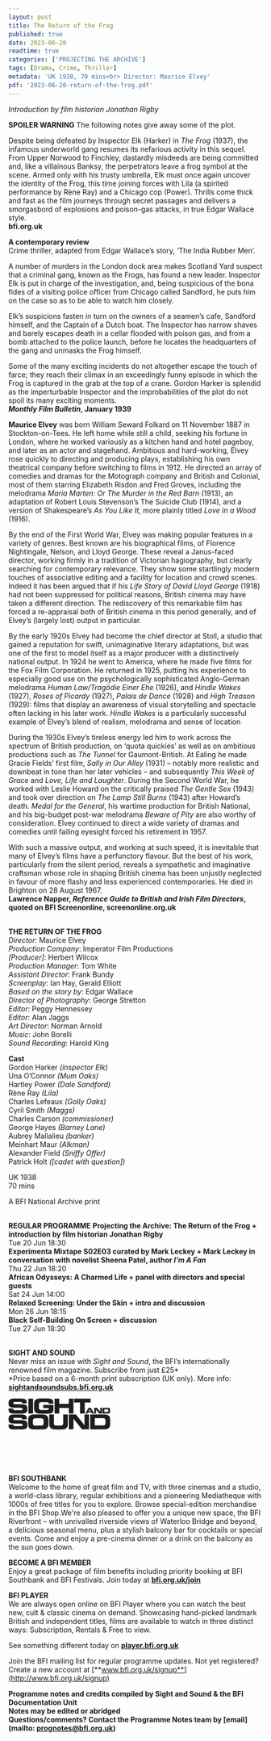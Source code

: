 ```yaml
---
layout: post
title: The Return of the Frog
published: true
date: 2023-06-20
readtime: true
categories: ['PROJECTING THE ARCHIVE']
tags: [Drama, Crime, Thriller]
metadata: 'UK 1938, 70 mins<br> Director: Maurice Elvey'
pdf: '2023-06-20-return-of-the-frog.pdf'
---
```

_Introduction by film historian Jonathan Rigby_  

**SPOILER WARNING** The following notes give away some of the plot.

Despite being defeated by Inspector Elk (Harker) in _The Frog_ (1937), the infamous underworld gang resumes its nefarious activity in this sequel. From Upper Norwood to Finchley, dastardly misdeeds are being committed and, like a villainous Banksy, the perpetrators leave a frog symbol at the scene. Armed only with his trusty umbrella, Elk must once again uncover the identity of the Frog, this time joining forces with Lila (a spirited performance by Rène Ray) and a Chicago cop (Power). Thrills come thick and fast as the film journeys through secret passages and delivers a smorgasbord of explosions and poison-gas attacks, in true Edgar Wallace style.  
**bfi.org.uk**  

**A contemporary review**  
Crime thriller, adapted from Edgar Wallace’s story, ‘The India Rubber Men’.  

A number of murders in the London dock area makes Scotland Yard suspect that a criminal gang, known as the Frogs, has found a new leader. Inspector Elk is put in charge of the investigation, and, being suspicious of the bona fides of a visiting police officer from Chicago called Sandford, he puts him on the case so as to be able to watch him closely.

Elk’s suspicions fasten in turn on the owners of a seamen’s cafe, Sandford himself, and the Captain of a Dutch boat. The Inspector has narrow shaves and barely escapes death in a cellar flooded with poison gas, and from a bomb attached to the police launch, before he locates the headquarters of the gang and unmasks the Frog himself.

Some of the many exciting incidents do not altogether escape the touch of farce; they reach their climax in an exceedingly funny episode in which the Frog is captured in the grab at the top of a crane. Gordon Harker is splendid as the imperturbable Inspector and the improbabilities of the plot do not spoil its many exciting moments.  
**_Monthly Film Bulletin_, January 1939**

**Maurice Elvey** was born William Seward Folkard on 11 November 1887 in Stockton-on-Tees. He left home while still a child, seeking his fortune in London, where he worked variously as a kitchen hand and hotel pageboy, and later as an actor and stagehand. Ambitious and hard-working, Elvey rose quickly to directing and producing plays, establishing his own theatrical company before switching to films in 1912. He directed an array of comedies and dramas for the Motograph company and British and Colonial, most of them starring Elizabeth Risdon and Fred Groves, including the melodrama _Maria Marten: Or The Murder in the Red Barn_ (1913), an adaptation of Robert Louis Stevenson’s The Suicide Club (1914), and a version of Shakespeare’s _As You Like It_, more plainly titled _Love in a Wood_ (1916).

By the end of the First World War, Elvey was making popular features in a variety of genres. Best known are his biographical films, of Florence Nightingale, Nelson, and Lloyd George. These reveal a Janus-faced director, working firmly in a tradition of Victorian hagiography, but clearly searching for contemporary relevance. They show some startlingly modern touches of associative editing and a facility for location and crowd scenes. Indeed it has been argued that if his _Life Story of David Lloyd George_ (1918) had not been suppressed for political reasons, British cinema may have taken a different direction. The rediscovery of this remarkable film has forced a re-appraisal both of British cinema in this period generally, and of Elvey’s (largely lost) output in particular.

By the early 1920s Elvey had become the chief director at Stoll, a studio that gained a reputation for swift, unimaginative literary adaptations, but was one of the first to model itself as a major producer with a distinctively national output. In 1924 he went to America, where he made five films for the Fox Film Corporation. He returned in 1925, putting his experience to especially good use on the psychologically sophisticated Anglo-German melodrama _Human Law/Tragödie Einer Ehe_ (1926), and _Hindle Wakes_ (1927), _Roses of Picardy_ (1927), _Palais de Dance_ (1928) and _High Treason_ (1929): films that display an awareness of visual storytelling and spectacle often lacking in his later work. _Hindle Wakes_ is a particularly successful example of Elvey’s blend of realism, melodrama and sense of location

During the 1930s Elvey’s tireless energy led him to work across the spectrum of British production, on ‘quota quickies’ as well as on ambitious productions such as _The Tunnel_ for Gaumont-British. At Ealing he made Gracie Fields’ first film, _Sally in Our Alley_ (1931) – notably more realistic and downbeat in tone than her later vehicles – and subsequently _This Week of Grace_ and _Love, Life and Laughter_. During the Second World War, he worked with Leslie Howard on the critically praised _The Gentle Sex_ (1943) and took over direction on _The Lamp Still Burns_ (1943) after Howard’s death. _Medal for the General_, his wartime production for British National, and his big-budget post-war melodrama _Beware of Pity_ are also worthy of consideration. Elvey continued to direct a wide variety of dramas and comedies until failing eyesight forced his retirement in 1957.

With such a massive output, and working at such speed, it is inevitable that many of Elvey’s films have a perfunctory flavour. But the best of his work, particularly from the silent period, reveals a sympathetic and imaginative craftsman whose role in shaping British cinema has been unjustly neglected in favour of more flashy and less experienced contemporaries. He died in Brighton on 28 August 1967.  
**Lawrence Napper, _Reference Guide to British and Irish Film Directors_, quoted on BFI Screenonline, screenonline.org.uk**  
<br>

**THE RETURN OF THE FROG**  
_Director_: Maurice Elvey  
_Production Company_: Imperator Film Productions  
_[Producer]_: Herbert Wilcox  
_Production Manager_: Tom White  
_Assistant Director_: Frank Bundy  
_Screenplay_: Ian Hay, Gerald Elliott  
_Based on the story by_: Edgar Wallace  
_Director of Photography_: George Stretton  
_Editor_: Peggy Hennessey  
_Editor_: Alan Jaggs  
_Art Director_: Norman Arnold  
_Music_: John Borelli  
_Sound Recording_: Harold King  

**Cast**  
Gordon Harker _(inspector Elk)_  
Una O’Connor _(Mum Oaks)_  
Hartley Power _(Dale Sandford)_  
Rène Ray _(Lila)_  
Charles Lefeaux _(Golly Oaks)_  
Cyril Smith _(Maggs)_  
Charles Carson _(commissioner)_  
George Hayes _(Barney Lane)_  
Aubrey Mallalieu _(banker)_  
Meinhart Maur _(Alkman)_  
Alexander Field _(Sniffy Offer)_  
Patrick Holt _([cadet with question])_  

UK 1938  
70 mins  

A BFI National Archive print  
<br>

**REGULAR PROGRAMME**
**Projecting the Archive: The Return of the Frog + introduction by film historian Jonathan Rigby**  
Tue 20 Jun 18:30  
**Experimenta Mixtape S02E03 curated by Mark Leckey + Mark Leckey in conversation with novelist Sheena Patel, author _I’m A Fan_**  
Thu 22 Jun 18:20  
**African Odysseys: A Charmed Life + panel with directors and special guests**  
Sat 24 Jun 14:00  
**Relaxed Screening: Under the Skin + intro and discussion**  
Mon 26 Jun 18:15  
**Black Self-Building On Screen + discussion**  
Tue 27 Jun 18:30  
<br>

**SIGHT AND SOUND**<br>
Never miss an issue with _Sight and Sound_, the BFI’s internationally renowned film magazine. Subscribe from just £25*<br>
*Price based on a 6-month print subscription (UK only). More info: [**sightandsoundsubs.bfi.org.uk**](https://sightandsoundsubs.bfi.org.uk/subscribe)

<img style="float: left;" src="/img/sight-and-sound.jpg" width="40%" height="40%"><br><br><br><br><br><br><br><br>

**BFI SOUTHBANK**  
Welcome to the home of great film and TV, with three cinemas and a studio, a world-class library, regular exhibitions and a pioneering Mediatheque with 1000s of free titles for you to explore. Browse special-edition merchandise in the BFI Shop.We&#39;re also pleased to offer you a unique new space, the BFI Riverfront – with unrivalled riverside views of Waterloo Bridge and beyond, a delicious seasonal menu, plus a stylish balcony bar for cocktails or special events. Come and enjoy a pre-cinema dinner or a drink on the balcony as the sun goes down.  

**BECOME A BFI MEMBER**  
Enjoy a great package of film benefits including priority booking at BFI Southbank and BFI Festivals. Join today at [**bfi.org.uk/join**](http://www.bfi.org.uk/join)  

**BFI PLAYER**  
 We are always open online on BFI Player where you can watch the best new, cult &amp; classic cinema on demand. Showcasing hand-picked landmark British and independent titles, films are available to watch in three distinct ways: Subscription, Rentals &amp; Free to view.  

See something different today on [**player.bfi.org.uk**](https://player.bfi.org.uk)  

Join the BFI mailing list for regular programme updates. Not yet registered? Create a new account at [**www.bfi.org.uk/signup**](http://www.bfi.org.uk/signup)

**Programme notes and credits compiled by Sight and Sound & the BFI Documentation Unit  
Notes may be edited or abridged  
Questions/comments? Contact the Programme Notes team by [email](mailto: prognotes@bfi.org.uk)**
<!--stackedit_data:
eyJoaXN0b3J5IjpbMTI2NDQxNDQxMywtNjA3OTU1MDY1LDczMD
k5ODExNl19
-->
